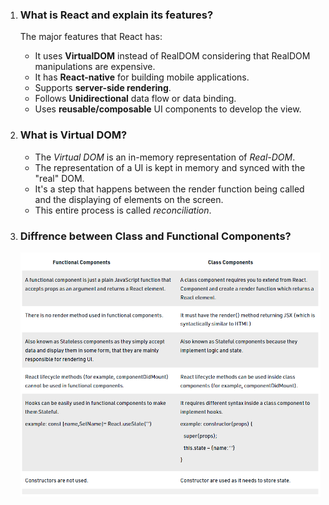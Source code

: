1. ### What is React and explain its features?

    The major features that React has:
    * It uses **VirtualDOM** instead of RealDOM considering that RealDOM          manipulations are expensive.
    * It has **React-native** for building mobile applications.
    * Supports **server-side rendering**.
    * Follows **Unidirectional** data flow or data binding.
    * Uses **reusable/composable** UI components to develop the view.

2.  ### What is Virtual DOM?

    * The *Virtual DOM* is an in-memory representation of *Real-DOM*.
    * The representation of a UI is kept in memory and synced with the "real" DOM.
    * It's a step that happens between the render function being called and the displaying of elements on the screen.
    * This entire process is called *reconciliation*.

3. ### Diffrence between Class and Functional Components?

    <img src="img1.png">

